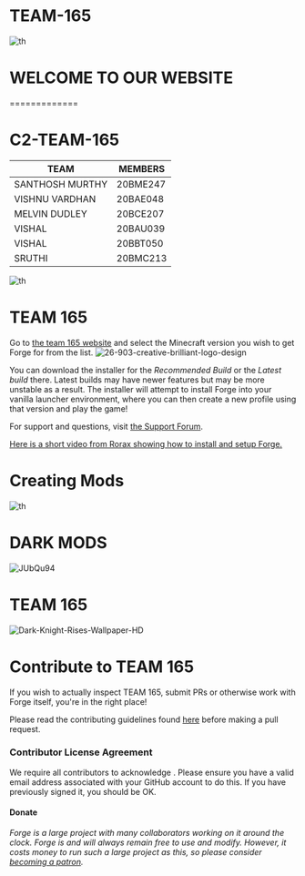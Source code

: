 # TEAM-165

![th](https://user-images.githubusercontent.com/100404698/155689065-ffb392f7-2c90-400a-b841-3c07f15a8427.jpg)
</head>
<body background="![videoblocks-abstract-modern-colorful-background-with-rectangles-moving-to-the-camera-and-lens-flares-future-business-technology-backdrop-loopable_h9wqzo94z_thumbnail-1080_01](https://user-images.githubusercontent.com/100404698/155756319-7d4b0aeb-8e12-43ed-8c55-f4b3da5df89f.png)">
        <h1>WELCOME TO OUR WEBSITE</h1> 
</body>
</html>



=============
# C2-TEAM-165 

|    TEAM       |    MEMBERS |
| ------------- | -----------|
|   SANTHOSH MURTHY  |20BME247|
|   VISHNU VARDHAN   |20BAE048|
|   MELVIN DUDLEY    |20BCE207|
|   VISHAL           |20BAU039|
|   VISHAL           |20BBT050|
|   SRUTHI           |20BMC213|

![th](https://user-images.githubusercontent.com/100404698/155754505-ecb523a2-3129-4744-b482-8c1ff5f82b63.jpg)




# TEAM 165

Go to [the team 165 website](https://c2team165.github.io/TEAM-165/)
 and select the Minecraft version you wish to get Forge for from the list.
![26-903-creative-brilliant-logo-design](https://user-images.githubusercontent.com/100404698/155751226-f069a84f-86ca-4198-ac79-b363e10961e5.gif)

You can download the installer for the *Recommended Build* or the
 *Latest build* there. Latest builds may have newer features but may be
 more unstable as a result. The installer will attempt to install Forge
 into your vanilla launcher environment, where you can then create a new
 profile using that version and play the game!
 
For support and questions, visit [the Support Forum](https://www.minecraftforge.net/forum/forum/18-support-bug-reports/).

[Here is a short video from Rorax showing how to install and setup Forge.](https://www.youtube.com/watch?v=lB3ArN_-3Oc)

# Creating Mods
![th](https://user-images.githubusercontent.com/100404698/155752047-7586c34d-9753-40ea-be36-fe9c9e7e7a39.jpg)

# DARK MODS

![JUbQu94](https://user-images.githubusercontent.com/100404698/155752348-61ae637c-bdb6-44b8-b254-ea78417a2088.jpg)


# TEAM 165
![Dark-Knight-Rises-Wallpaper-HD](https://user-images.githubusercontent.com/100404698/155752662-3e37f94c-9fe5-486e-ae7a-6525e5d32aca.jpg)


# Contribute to TEAM 165

If you wish to actually inspect TEAM 165, submit PRs or otherwise work
 with Forge itself, you're in the right place!
 




Please read the contributing guidelines found [here](CONTRIBUTING.md) before making a pull request.

### Contributor License Agreement
We require all contributors to acknowledge . Please ensure you have a valid email address
 associated with your GitHub account to do this. If you have previously
 signed it, you should be OK.

#### Donate
*Forge is a large project with many collaborators working on it around the clock. Forge is and will always remain free to use and modify. However, it costs money to run such a large project as this, so please consider [becoming a patron](https://www.patreon.com/LexManos).*


